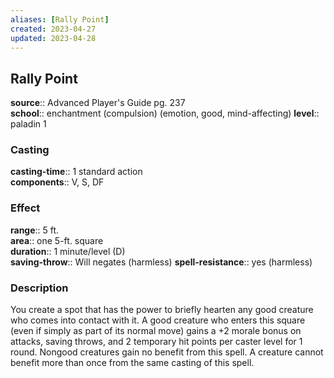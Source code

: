 ```yaml
---
aliases: [Rally Point]
created: 2023-04-27
updated: 2023-04-28
---
```


## Rally Point

**source**:: Advanced Player's Guide pg. 237  
**school**:: enchantment (compulsion) (emotion, good, mind-affecting)
**level**:: paladin 1

### Casting

**casting-time**:: 1 standard action  
**components**:: V, S, DF

### Effect

**range**:: 5 ft.  
**area**:: one 5-ft. square  
**duration**:: 1 minute/level (D)  
**saving-throw**:: Will negates (harmless)
**spell-resistance**:: yes (harmless)

### Description

You create a spot that has the power to briefly hearten any good creature who comes into contact with it. A good creature who enters this square (even if simply as part of its normal move) gains a +2 morale bonus on attacks, saving throws, and 2 temporary hit points per caster level for 1 round. Nongood creatures gain no benefit from this spell. A creature cannot benefit more than once from the same casting of this spell.
